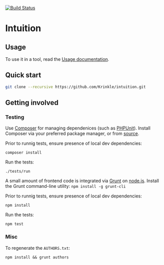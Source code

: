 [![Build Status](https://travis-ci.org/Krinkle/intuition.svg?branch=master)](https://travis-ci.org/Krinkle/intuition)

# Intuition

## Usage

To use it in a tool, read the  [Usage documentation](https://github.com/Krinkle/intuition/wiki/Documentation#usage).

## Quick start

```bash
git clone --recursive https://github.com/Krinkle/intuition.git
```

## Getting involved

### Testing

Use [Composer](https://getcomposer.org) for managing dependenices (such as [PHPUnit](http://www.phpunit.de)). Install Composer via your preferred package manager, or from [source](https://getcomposer.org/download/).

Prior to runnig tests, ensure presence of local dev dependencies:
```
composer install
```

Run the tests:
```
./tests/run
```

A small amount of frontend code is integrated via [Grunt](http://gruntjs.com/) on [node.js](http://nodejs.org/). Install the Grunt command-line utility:
`npm install -g grunt-cli`

Prior to runnig tests, ensure presence of local dev dependencies:
```
npm install
```

Run the tests:
```
npm test
```

### Misc

To regenerate the `AUTHORS.txt`:
```
npm install && grunt authors
```
